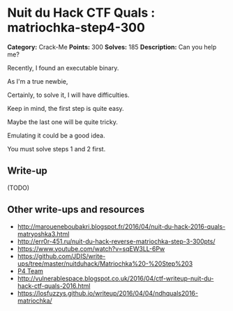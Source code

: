 # Nuit du Hack CTF Quals : matriochka-step4-300

**Category:** Crack-Me
**Points:** 300
**Solves:** 185
**Description:**
Can you help me?

Recently, I found an executable binary.

As I'm a true newbie,

Certainly, to solve it, I will have difficulties.

Keep in mind, the first step is quite easy.

Maybe the last one will be quite tricky.

Emulating it could be a good idea.

You must solve steps 1 and 2 first.


## Write-up

(TODO)

## Other write-ups and resources

* http://maroueneboubakri.blogspot.fr/2016/04/nuit-du-hack-2016-quals-matryoshka3.html
* http://err0r-451.ru/nuit-du-hack-reverse-matriochka-step-3-300pts/
* https://www.youtube.com/watch?v=sqEW3LL-6Pw
* https://github.com/JDIS/write-ups/tree/master/nuitduhack/Matriochka%20-%20Step%203
* [P4 Team](https://github.com/p4-team/ctf/tree/master/2016-04-01-nuitduhack-quals/matryoshka)
* http://vulnerablespace.blogspot.co.uk/2016/04/ctf-writeup-nuit-du-hack-ctf-quals-2016.html
* https://losfuzzys.github.io/writeup/2016/04/04/ndhquals2016-matriochka/
